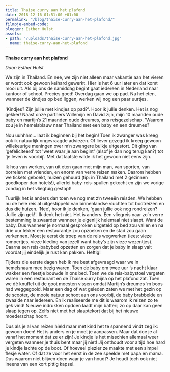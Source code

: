 ```yaml
---
title: Thaise curry aan het plafond
date: 2018-12-16 01:51:00 +01:00
permalink: "/blog/thaise-curry-aan-het-plafond/"
filmpje-embed-code: 
blogger: Esther Hulst
assets:
- path: "/uploads/thaise-curry-aan-het-plafond.jpg"
  name: thaise-curry-aan-het-plafond
---
```


**Thaise curry aan het plafond**

*Door: Esther Hulst*

We zijn in Thailand. En nee, we zijn niet alleen maar vakantie aan het vieren er wordt ook gewoon keihard gewerkt. Hier is het 6 uur later en dat komt mooi uit. Als bij ons de namiddag begint gaat iedereen in Nederland naar kantoor of school. Precies goed! Overdag gaan we op pad. Na het eten, wanneer de kindjes op bed liggen, werken wij nog een paar uurtjes. 

'Kindjes? Zijn jullie met kindjes op pad?'. Hoor ik jullie denken. Het is nog gekker! Naast onze partners Willemijn en David zijn, mijn 10 maanden oude baby en martijn’s 21 maanden oude dreumes, ons reisgezelschap. 'Waarom zou je in hemelsblauw naar Thailand met een baby en een dreumes?'

Nou uuhhhm... laat ik beginnen bij het begin! Toen ik zwanger was kreeg ook ik natuurlijk ongevraagde adviezen. Of liever gezegd ik kreeg gewoon willekeurige meningen over m’n zwangere buikje uitgestort. Dit ging van 'gefeliciteerd' tot 'weet waar je aan begint' (alsof je dan nog terug kan?) tot 'je leven is voorbij'. Met dat laatste wílde ik het gewoon niet eens zijn.  

Ik hou van werken, van uit eten gaan met mijn man, van sporten, van borrelen met vrienden, en enorm van verre reizen maken. Daarom hebben we tickets geboekt, huizen gehuurd (tip: in Thailand met 2 gezinnen goedkoper dan hotels!), allerlei baby-reis-spullen gekocht en zijn we vorige zondag in het vliegtuig gestapt! 

Tuurlijk het is anders dan toen we nog met z’n tweeën reisden. We hebben nu de hele reis al uitgestippeld van binnenlandse vluchten tot bootreizen en dus die huizen. 'Nee', hoor ik je denken, 'gaan jullie ook nog rondreizen? Jullie zijn gek!'. Ik denk het niet. Het is anders. Een vliegreis naar zo’n verre bestemming is zwaarder wanneer je eigenlijk helemaal niet slaapt. Want de baby. Dus wanneer je normaal gesproken uitgeteld op bed zou vallen en na drie uur lekker een restaurantje zou opzoeken en de stad zou gaan verkennen. Moet je eerst de troep van de reis wegwerken (lees: vieze rompertjes, vieze kleding van jezelf want baby’s zijn vieze wezentjes). Daarna een reis-babybed opzetten en zorgen dat je baby in slaap valt voordat jij eindelijk je rust kan pakken. Heftig!

Tijdens die eerste dagen heb ik me best afgevraagd waar we in hemelsnaam mee bezig waren. Toen de baby om twee uur ‘s nacht klaar wakker een feestje bouwde in ons bed. Toen we de reis-babystoel vergeten waren in een restaurant en de Thaise curry bijna op het plafond zat. Toen we dè knuffel uit de goot moesten vissen omdat Martijn’s dreumes ‘m boos had weggegooid. Maar een dag of wat geleden zaten we met het gezin op de scooter, de mooie natuur schoot aan ons voorbij, de baby brabbelde en zwaaide naar iedereen. En ik realiseerde me dit is waarom ik reizen zo te gek vind! Nieuwe indrukken opdoen laadt mijn batterij zo op daar kan geen slaap tegen op. Zelfs niet met het slaaptekort dat bij het nieuwe moederschap hoort.

Dus als je al van reizen hield maar met kind het te spannend vindt zeg ik: gewoon doen! Het is anders en je moet je aanpassen. Maar dat doe je al vanaf het moment dat ze er zijn! Je kindje is het misschien allemaal weer vergeten wanneer je thuis bent maar jij niet! Jij onthoudt voor altijd hoe hard je kindje lachte op de boot. Of hoeveel plezier ze maakte met een simpel flesje water. Of dat ze voor het eerst in de zee speelde met papa en mama. Dus waarom niet blijven doen waar je van houdt? Je houdt toch ook niet ineens van een kort pittig kapsel.
